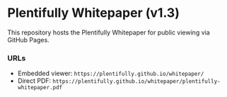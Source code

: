 # Plentifully Whitepaper (v1.3)

This repository hosts the Plentifully Whitepaper for public viewing via GitHub Pages.

### URLs
- Embedded viewer: `https://plentifully.github.io/whitepaper/`
- Direct PDF: `https://plentifully.github.io/whitepaper/plentifully-whitepaper.pdf`
